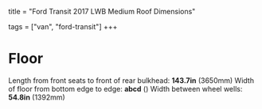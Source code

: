 
title = "Ford Transit 2017 LWB Medium Roof Dimensions"

tags = ["van", "ford-transit"]
+++

# Floor

Length from front seats to front of rear bulkhead: **143.7in** (3650mm)
Width of floor from bottom edge to edge: **abcd** ()
Width between wheel wells: **54.8in** (1392mm)
